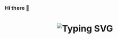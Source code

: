 ### Hi there 👋

<!-- dynamic header -->
<div align="center">
    <h1>
        <img src="https://readme-typing-svg.herokuapp.com?font=Jetbrains+mono&size=40&duration=3000&color=33FF33&center=true&vCenter=true&width=435&lines=Hey..;This+is..;..my+GitHub..;Good to see you!" alt="Typing SVG"/>
    </h1>
</div>
